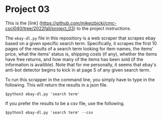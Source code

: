 # Project 03
This is the [link] (https://github.com/mikeizbicki/cmc-csci040/tree/2022fall/project_03) to the project instructions. 

The `ebay-dl.py` file in this repositiory is a web scraper that scrapes ebay based on a given specific search term. Specifically, it scrapes the first 10 pages of the results of a search term looking for item names, the items' price, what the items' status is, shipping costs (if any), whether the items have free returns, and how many of the items has been sold (if the information is availible). Note that for me personally, it seems that ebay's anti-bot detector begins to kick in at page 5 of any given search term. 

To run this scrapper in the command line, you simply have to type in the following. This will return the results in a json file. 

```
$python3 ebay-dl.py 'search term' 

```

If you prefer the results to be a csv file, use the following. 

```
$python3 ebay-dl.py 'search term' --csv

```


